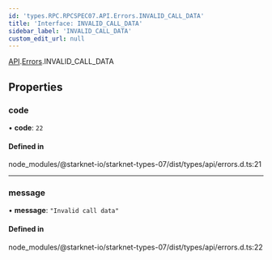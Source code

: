 ```yaml
---
id: 'types.RPC.RPCSPEC07.API.Errors.INVALID_CALL_DATA'
title: 'Interface: INVALID_CALL_DATA'
sidebar_label: 'INVALID_CALL_DATA'
custom_edit_url: null
---
```


[API](../namespaces/types.RPC.RPCSPEC07.API.md).[Errors](../namespaces/types.RPC.RPCSPEC07.API.Errors.md).INVALID_CALL_DATA

## Properties

### code

• **code**: `22`

#### Defined in

node_modules/@starknet-io/starknet-types-07/dist/types/api/errors.d.ts:21

---

### message

• **message**: `"Invalid call data"`

#### Defined in

node_modules/@starknet-io/starknet-types-07/dist/types/api/errors.d.ts:22
